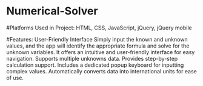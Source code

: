 # Numerical-Solver

#Platforms Used in Project: HTML, CSS, JavaScript, jQuery, jQuery mobile

#Features:
User-Friendly Interface
Simply input the known and unknown values, and the app will identify the appropriate formula and solve for the unknown variables.
It offers an intuitive and user-friendly interface for easy navigation. Supports multiple unknowns data.
Provides step-by-step calculation support.
Includes a dedicated popup keyboard for inputting complex values.
Automatically converts data into international units for ease of use.

